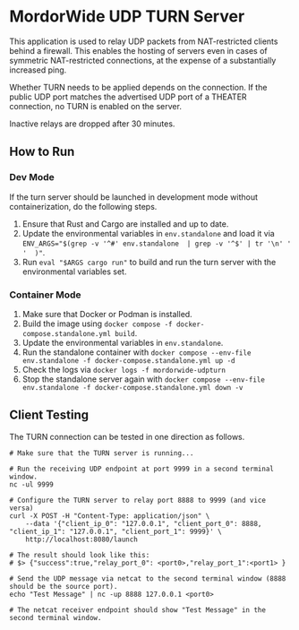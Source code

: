 # MordorWide UDP TURN Server

This application is used to relay UDP packets from NAT-restricted clients behind a firewall. This enables the hosting of servers even in cases of symmetric NAT-restricted connections, at the expense of a substantially increased ping.

Whether TURN needs to be applied depends on the connection. If the public UDP port matches the advertised UDP port of a THEATER connection, no TURN is enabled on the server.

Inactive relays are dropped after 30 minutes.

## How to Run
### Dev Mode
If the turn server should be launched in development mode without containerization, do the following steps.
1. Ensure that Rust and Cargo are installed and up to date.
2. Update the environmental variables in `env.standalone` and load it via `ENV_ARGS="$(grep -v '^#' env.standalone  | grep -v '^$' | tr '\n' ' '  )"`.
3. Run `eval "$ARGS cargo run"` to build and run the turn server with the environmental variables set.

### Container Mode
1. Make sure that Docker or Podman is installed.
2. Build the image using `docker compose -f docker-compose.standalone.yml build`.
3. Update the environmental variables in `env.standalone`.
4. Run the standalone container with `docker compose --env-file env.standalone -f docker-compose.standalone.yml up -d`
5. Check the logs via `docker logs -f mordorwide-udpturn`
6. Stop the standalone server again with `docker compose --env-file env.standalone -f docker-compose.standalone.yml down -v`

## Client Testing
The TURN connection can be tested in one direction as follows.
```
# Make sure that the TURN server is running...

# Run the receiving UDP endpoint at port 9999 in a second terminal window.
nc -ul 9999

# Configure the TURN server to relay port 8888 to 9999 (and vice versa)
curl -X POST -H "Content-Type: application/json" \
    --data '{"client_ip_0": "127.0.0.1", "client_port_0": 8888, "client_ip_1": "127.0.0.1", "client_port_1": 9999}' \
    http://localhost:8080/launch

# The result should look like this:
# $> {"success":true,"relay_port_0": <port0>,"relay_port_1":<port1> }

# Send the UDP message via netcat to the second terminal window (8888 should be the source port).
echo "Test Message" | nc -up 8888 127.0.0.1 <port0>

# The netcat receiver endpoint should show "Test Message" in the second terminal window.
```